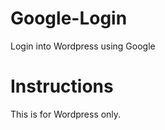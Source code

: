 Google-Login
============

Login into Wordpress using Google

Instructions
============

This is for Wordpress only.
